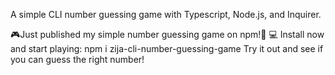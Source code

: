 A simple CLI number guessing game with Typescript, Node.js, and Inquirer.

🎮Just published my simple number guessing game on npm!🚀
💻 Install now and start playing: npm i zija-cli-number-guessing-game
Try it out and see if you can guess the right number!